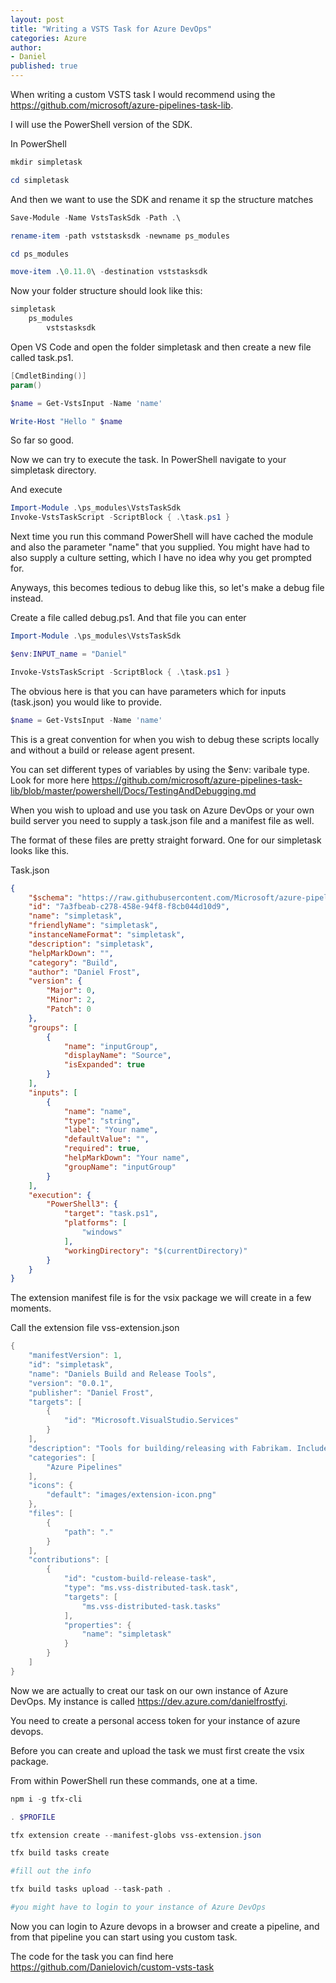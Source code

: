 ```yaml
---
layout: post
title: "Writing a VSTS Task for Azure DevOps"
categories: Azure
author:
- Daniel
published: true
---
```


When writing a custom VSTS task I would recommend using the https://github.com/microsoft/azure-pipelines-task-lib.

I will use the PowerShell version of the SDK.

In PowerShell

```powershell
mkdir simpletask

cd simpletask
```

And then we want to use the SDK and rename it sp the structure matches

```powershell
Save-Module -Name VstsTaskSdk -Path .\

rename-item -path vststasksdk -newname ps_modules 

cd ps_modules

move-item .\0.11.0\ -destination vststasksdk

```

Now your folder structure should look like this:

```powershell
simpletask
    ps_modules
        vststasksdk
```

Open VS Code and open the folder simpletask and then create a new file called task.ps1.

```powershell
[CmdletBinding()]
param()

$name = Get-VstsInput -Name 'name'

Write-Host "Hello " $name
``` 

So far so good.

Now we can try to execute the task. In PowerShell navigate to your simpletask directory.

And execute

```powershell
Import-Module .\ps_modules\VstsTaskSdk
Invoke-VstsTaskScript -ScriptBlock { .\task.ps1 }
```

Next time you run this command PowerShell will have cached the module and also the parameter "name" that you supplied. You might have had to also supply a culture setting, which I have no idea why you get prompted for.

Anyways, this becomes tedious to debug like this, so let's make a debug file instead.

Create a file called debug.ps1. And that file you can enter

```powershell
Import-Module .\ps_modules\VstsTaskSdk

$env:INPUT_name = "Daniel"

Invoke-VstsTaskScript -ScriptBlock { .\task.ps1 }
```

The obvious here is that you can have parameters which for inputs (task.json) you would like to provide.

```powershell
$name = Get-VstsInput -Name 'name'
```

This is a great convention for when you wish to debug these scripts locally and without a build or release agent present.

You can set different types of variables by using the $env: varibale type. Look for more here https://github.com/microsoft/azure-pipelines-task-lib/blob/master/powershell/Docs/TestingAndDebugging.md 

When you wish to upload and use you task on Azure DevOps or your own build server you need to supply a task.json file and a manifest file as well.

The format of these files are pretty straight forward. One for our simpletask looks like this.

Task.json

```json
{
    "$schema": "https://raw.githubusercontent.com/Microsoft/azure-pipelines-task-lib/master/tasks.schema.json",
    "id": "7a3fbeab-c278-458e-94f8-f8cb044d10d9",
    "name": "simpletask",
    "friendlyName": "simpletask",
    "instanceNameFormat": "simpletask",
    "description": "simpletask",
    "helpMarkDown": "",
    "category": "Build",
    "author": "Daniel Frost",
    "version": {
        "Major": 0,
        "Minor": 2,
        "Patch": 0
    },
    "groups": [
        {
            "name": "inputGroup",
            "displayName": "Source",
            "isExpanded": true
        }
    ],
    "inputs": [
        {
            "name": "name",
            "type": "string",
            "label": "Your name",
            "defaultValue": "",
            "required": true,
            "helpMarkDown": "Your name",
            "groupName": "inputGroup"
        }
    ],
    "execution": {
        "PowerShell3": {
            "target": "task.ps1",
            "platforms": [
                "windows"
            ],
            "workingDirectory": "$(currentDirectory)"
        }
    }
}
```

The extension manifest file is for the vsix package we will create in a few moments.

Call the extension file vss-extension.json

```powershell
{
    "manifestVersion": 1,
    "id": "simpletask",
    "name": "Daniels Build and Release Tools",
    "version": "0.0.1",
    "publisher": "Daniel Frost",
    "targets": [
        {
            "id": "Microsoft.VisualStudio.Services"
        }
    ],    
    "description": "Tools for building/releasing with Fabrikam. Includes one build/release task.",
    "categories": [
        "Azure Pipelines"
    ],
    "icons": {
        "default": "images/extension-icon.png"        
    },
    "files": [
        {
            "path": "."
        }
    ],
    "contributions": [
        {
            "id": "custom-build-release-task",
            "type": "ms.vss-distributed-task.task",
            "targets": [
                "ms.vss-distributed-task.tasks"
            ],
            "properties": {
                "name": "simpletask"
            }
        }
    ]
}
```

Now we are actually to creat our task on our own instance of Azure DevOps. My instance is called https://dev.azure.com/danielfrostfyi.

You need to create a personal access token for your instance of azure devops. 

Before you can create and upload the task we must first create the vsix package.

From within PowerShell run these commands, one at a time.

```powershell
npm i -g tfx-cli

. $PROFILE

tfx extension create --manifest-globs vss-extension.json

tfx build tasks create 

#fill out the info

tfx build tasks upload --task-path .

#you might have to login to your instance of Azure DevOps 
```

Now you can login to Azure devops in a browser and create a pipeline, and from that pipeline you can start using you custom task.

The code for the task you can find here https://github.com/Danielovich/custom-vsts-task 